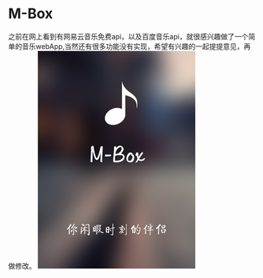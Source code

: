 # M-Box
  之前在网上看到有网易云音乐免费api，以及百度音乐api，就很感兴趣做了一个简单的音乐webApp,当然还有很多功能没有实现，希望有兴趣的一起提提意见，再做修改。
  ![image](https://github.com/yarkone/M-Box/blob/master/www/src/img/an2.png)
